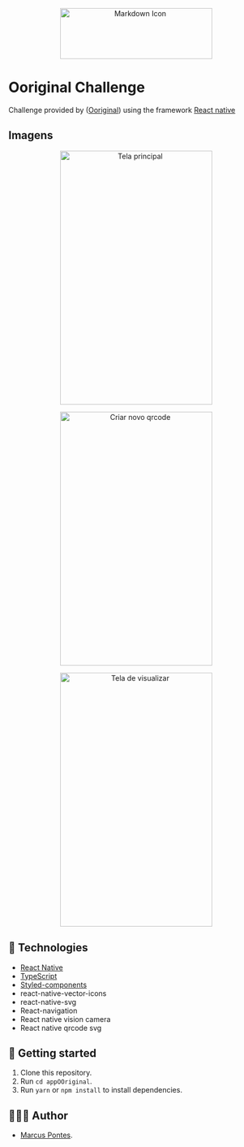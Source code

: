 <p align="center">
  <img src="https://ooriginal.app/_next/static/media/originalLogo.f3487127.svg" alt="Markdown Icon" width="300px" height="100px">
</p>

# Ooriginal Challenge

Challenge provided by
([Ooriginal](https://ooriginal.app/pt))
using the framework
[React native](https://reactnative.dev/)

## Imagens

<p align="center">
  <img src="https://i.imgur.com/b25lpaT.png" alt="Tela principal" width="300" height="500">
</p>
<p align="center">
  <img src="https://i.imgur.com/5n7Tp4A.png" alt="Criar novo qrcode" width="300" height="500">
</p>
<p align="center">
  <img src="https://i.imgur.com/e60mDn6.png" alt="Tela de visualizar" width="300" height="500">
</p>

## 🚀 Technologies

- [React Native](https://reactnative.dev/)
- [TypeScript](https://www.typescriptlang.org)
- [Styled-components](https://styled-components.com)
- react-native-vector-icons
- react-native-svg
- React-navigation
- React native vision camera
- React native qrcode svg

## 🤔 Getting started

1. Clone this repository.
2. Run `cd appOOriginal`.
3. Run `yarn` or `npm install` to install dependencies.

## 👨🏻‍💻 Author

- [Marcus Pontes](https://ayo.so/marcuspontes).
